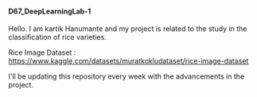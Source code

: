 #### D67_DeepLearningLab-1

Hello. I am kartik Hanumante and my project is related to the study in the classification of rice varieties.

Rice Image Dataset : https://www.kaggle.com/datasets/muratkokludataset/rice-image-dataset

I'll be updating this repository every week with the advancements in the project.
